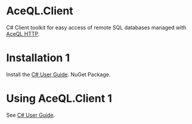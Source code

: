 # AceQL.Client
C# Client toolkit for easy access of remote SQL databases managed with <a href="https://www.aceql.com">AceQL HTTP</a>.

# Installation 1 #

Install the <a href="https://www.nuget.org/packages/AceQL.Client">C# User Guide</a>. NuGet Package.

# Using AceQL.Client 1 #

See <a href="https://www.aceql.com/documentation">C# User Guide</a>.
